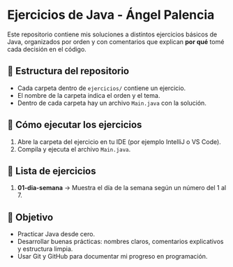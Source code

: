 # Ejercicios de Java - Ángel Palencia

Este repositorio contiene mis soluciones a distintos ejercicios básicos de Java, organizados por orden y con comentarios que explican **por qué** tomé cada decisión en el código.

## 📂 Estructura del repositorio
- Cada carpeta dentro de `ejercicios/` contiene un ejercicio.
- El nombre de la carpeta indica el orden y el tema.
- Dentro de cada carpeta hay un archivo `Main.java` con la solución.

## 🚀 Cómo ejecutar los ejercicios
1. Abre la carpeta del ejercicio en tu IDE (por ejemplo IntelliJ o VS Code).
2. Compila y ejecuta el archivo `Main.java`.

## 📝 Lista de ejercicios
1. **01-dia-semana** → Muestra el día de la semana según un número del 1 al 7.

## 🎯 Objetivo
- Practicar Java desde cero.
- Desarrollar buenas prácticas: nombres claros, comentarios explicativos y estructura limpia.
- Usar Git y GitHub para documentar mi progreso en programación.